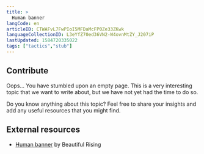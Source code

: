 ```yaml
---
title: >
  Human banner
langCode: en
articleID: CTWAFvL7FwPIoI5MFDaMcFP0Ze33ZKwk
languageCollectionID: L3eYfZ70ed36VN2-W4ovnMtZY_J207iP
lastUpdated: 1584720335022
tags: ["tactics","stub"]
---
```


## **Contribute**

Oops… You have stumbled upon an empty page. This is a very interesting topic that we want to write about, but we have not yet had the time to do so.

Do you know anything about this topic? Feel free to share your insights and add any useful resources that you might find.

## External resources

-   [Human banner](https://beautifulrising.org/tool/human-banner) by Beautiful Rising